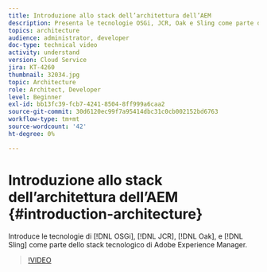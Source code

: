 ```yaml
---
title: Introduzione allo stack dell’architettura dell’AEM
description: Presenta le tecnologie OSGi, JCR, Oak e Sling come parte dello stack di tecnologia di Adobe Experience Manager.
topics: architecture
audience: administrator, developer
doc-type: technical video
activity: understand
version: Cloud Service
jira: KT-4260
thumbnail: 32034.jpg
topic: Architecture
role: Architect, Developer
level: Beginner
exl-id: bb13fc39-fcb7-4241-8504-8ff999a6caa2
source-git-commit: 30d6120ec99f7a95414dbc31c0cb002152bd6763
workflow-type: tm+mt
source-wordcount: '42'
ht-degree: 0%

---
```


# Introduzione allo stack dell’architettura dell’AEM {#introduction-architecture}

Introduce le tecnologie di [!DNL OSGi], [!DNL JCR], [!DNL Oak], e [!DNL Sling] come parte dello stack tecnologico di Adobe Experience Manager.

>[!VIDEO](https://video.tv.adobe.com/v/32034?quality=12&learn=on)
